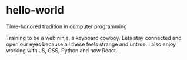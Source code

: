# hello-world
Time-honored tradition in computer programming

Training to be a web ninja, a keyboard cowboy.
Lets stay connected and open our eyes because all these feels strange and untrue.
I also enjoy working with JS, CSS, Python and now React..

